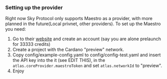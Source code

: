 ### Setting up the provider

Right now Sky Protocol only supports Maestro as a provider, with more planned in the future(Local privnet, other providers).
To set up the Maestro you need:
1) Go to their [website](https://www.gomaestro.org/) and create an account (say you are alone prelaunch for 33333 credits)
2) Create a project with the Cardano "preview" network.
3) Copy config/example-config.yaml to config/config-test.yaml and insert the API key into the it (see EDIT THIS), in the `atlas.coreProvider.maestroToken` and set `atlas.networkId` to "preview".
4) Enjoy
